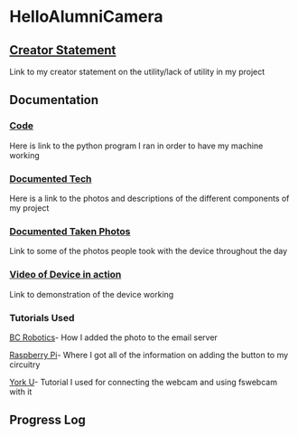# HelloAlumniCamera

## [Creator Statement](https://docs.google.com/document/d/1hcS8t-yOIBbmYzG0sEeP-HjHTOhzTGEmskSifxIYWKU/edit?usp=sharing)
Link to my creator statement on the utility/lack of utility in my project

## Documentation
### [Code](https://github.com/grmcguire/HelloAlumniCamera/blob/63d4c5889b36b22463619e04531d32124921edd3/Project%20Code)
Here is link to the python program I ran in order to have my machine working

### [Documented Tech](https://docs.google.com/document/d/1hIMOp6EeUfQPpNvwGH8btdDX46T0g8eZt1-iIJLHR5k/edit?usp=sharing)
Here is a link to the photos and descriptions of the different components of my project

### [Documented Taken Photos](https://drive.google.com/drive/folders/1HX4Ad2cA5xQwMQrLz_dzjULQwN9ID9BX?usp=sharing)
Link to some of the photos people took with the device throughout the day

### [Video of Device in action](https://youtu.be/csIdRnZ7neE)
Link to demonstration of the device working

### Tutorials Used
[BC Robotics](https://bc-robotics.com/tutorials/sending-email-attached-photo-using-python-raspberry-pi/)- How I added the photo to the email server

[Raspberry Pi](https://raspberrypihq.com/use-a-push-button-with-raspberry-pi-gpio/)- Where I got all of the information on adding the button to my circuitry

[York U](https://www-users.york.ac.uk/~mjf5/shed_cam/src/USB%20webcam.html)- Tutorial I used for connecting the webcam and using fswebcam with it

## Progress Log

